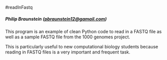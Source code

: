 #readInFastq
##### Philip Braunstein (pbraunstein12@gamail.com)

This program is an example of clean Python code to read in a FASTQ file as well as a sample FASTQ file from the 1000 genomes project.

This is particularly useful to new computational biology students because reading in FASTQ files is a very important and frequent task.
